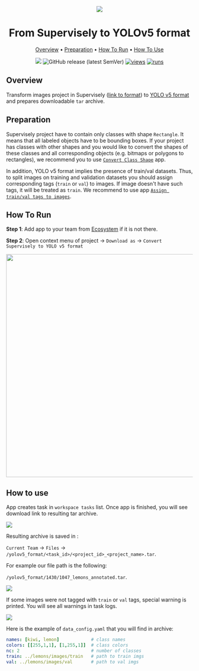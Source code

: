 <div align="center" markdown>
<img src="https://user-images.githubusercontent.com/106374579/183683758-89476d80-de3f-424f-9bfa-f1562703a168.png"/>

# From Supervisely to YOLOv5 format


<p align="center">
  <a href="#Overview">Overview</a> •
  <a href="#Preparation">Preparation</a> •
  <a href="#How-To-Run">How To Run</a> •
  <a href="#How-To-Use">How To Use</a>
</p>

[![](https://img.shields.io/badge/slack-chat-green.svg?logo=slack)](https://supervisely.com/slack)
![GitHub release (latest SemVer)](https://img.shields.io/github/v/release/supervisely-ecosystem/convert-supervisely-to-yolov5-format)
[![views](https://app.supervisely.com/img/badges/views/supervisely-ecosystem/convert-supervisely-to-yolov5-format.png)](https://supervisely.com)
[![runs](https://app.supervisely.com/img/badges/runs/supervisely-ecosystem/convert-supervisely-to-yolov5-format.png)](https://supervisely.com)

</div>

## Overview

Transform images project in Supervisely ([link to format](https://docs.supervisely.com/data-organization/00_ann_format_navi)) to [YOLO v5 format](https://github.com/ultralytics/yolov5/wiki/Train-Custom-Data) and prepares downloadable `tar` archive.


## Preparation

Supervisely project have to contain only classes with shape `Rectangle`. It means that all labeled objects have to be bounding boxes. If your project has classes with other shapes and you would like to convert the shapes of these classes and all corresponding objects (e.g. bitmaps or polygons to rectangles), we recommend you to use [`Convert Class Shape`](https://ecosystem.supervisely.com/apps/convert-class-shape) app. 

In addition, YOLO v5 format implies the presence of train/val datasets. Thus, to split images on training and validation datasets you should assign  corresponding tags (`train` or `val`) to images. If image doesn't have such tags, it will be treated as `train`. We recommend to use app [`Assign train/val tags to images`](https://ecosystem.supervisely.com/apps/tag-train-val-test). 


## How To Run 
**Step 1**: Add app to your team from [Ecosystem](https://ecosystem.supervisely.com/apps/convert-supervisely-to-yolov5-format) if it is not there.

**Step 2**: Open context menu of project -> `Download as` -> `Convert Supervisely to YOLO v5 format` 

<img src="https://i.imgur.com/bOUC5WH.png" width="600px"/>


## How to use

App creates task in `workspace tasks` list. Once app is finished, you will see download link to resulting tar archive. 

<img src="https://i.imgur.com/kXnmshv.png"/>

Resulting archive is saved in : 

`Current Team` -> `Files` -> `/yolov5_format/<task_id>/<project_id>_<project_name>.tar`. 

For example our file path is the following: 

`/yolov5_format/1430/1047_lemons_annotated.tar`.

<img src="https://i.imgur.com/hGrAyY0.png"/>

If some images were not tagged with `train` or `val` tags, special warning is printed. You will see all warnings in task logs.

<img src="https://i.imgur.com/O5tshZQ.png"/>


Here is the example of `data_config.yaml` that you will find in archive:


```yaml
names: [kiwi, lemon]            # class names
colors: [[255,1,1], [1,255,1]]  # class colors
nc: 2                           # number of classes
train: ../lemons/images/train   # path to train imgs
val: ../lemons/images/val       # path to val imgs
```

